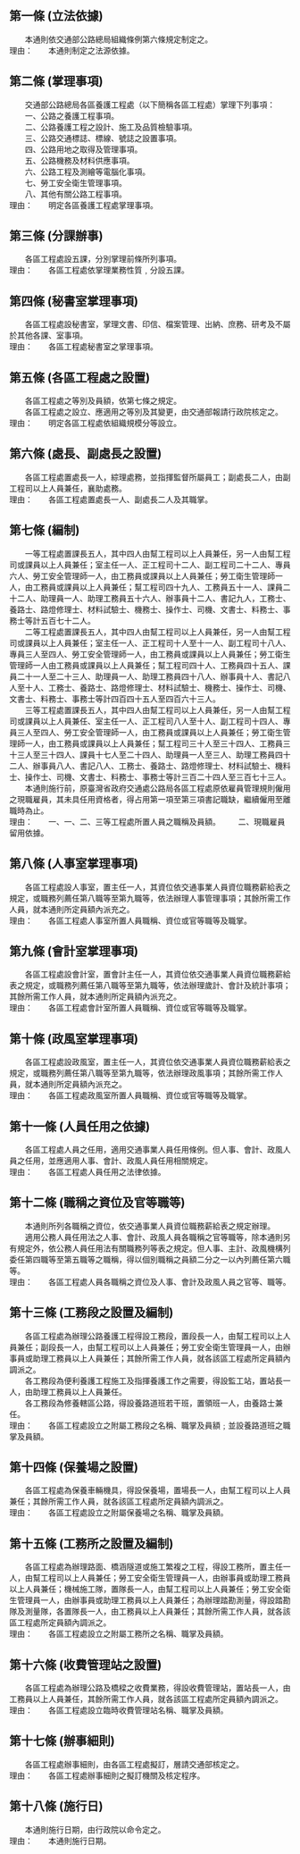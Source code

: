 第一條 (立法依據)
-----------------
　　本通則依交通部公路總局組織條例第六條規定制定之。  
理由：　　本通則制定之法源依據。

第二條 (掌理事項)
-----------------
　　交通部公路總局各區養護工程處（以下簡稱各區工程處）掌理下列事項：  
　　一、公路之養護工程事項。  
　　二、公路養護工程之設計、施工及品質檢驗事項。  
　　三、公路交通標誌、標線、號誌之設置事項。  
　　四、公路用地之取得及管理事項。  
　　五、公路機務及材料供應事項。  
　　六、公路工程及測繪等電腦化事項。  
　　七、勞工安全衛生管理事項。  
　　八、其他有關公路工程事項。  
理由：　　明定各區養護工程處掌理事項。

第三條 (分課辦事)
-----------------
　　各區工程處設五課，分別掌理前條所列事項。  
理由：　　各區工程處依掌理業務性質﹐分設五課。

第四條 (秘書室掌理事項)
-----------------------
　　各區工程處設秘書室，掌理文書、印信、檔案管理、出納、庶務、研考及不屬於其他各課、室事項。  
理由：　　各區工程處秘書室之掌理事項。

第五條 (各區工程處之設置)
-------------------------
　　各區工程處之等別及員額，依第七條之規定。  
　　各區工程處之設立、應適用之等別及其變更，由交通部報請行政院核定之。  
理由：　　明定各區工程處依組織規模分等設立。

第六條 (處長、副處長之設置)
---------------------------
　　各區工程處置處長一人，綜理處務，並指揮監督所屬員工；副處長二人，由副工程司以上人員兼任，襄助處務。  
理由：　　各區工程處置處長一人、副處長二人及其職掌。

第七條 (編制)
-------------
　　一等工程處置課長五人，其中四人由幫工程司以上人員兼任，另一人由幫工程司或課員以上人員兼任；室主任一人、正工程司十二人、副工程司二十二人、專員六人、勞工安全管理師一人，由工務員或課員以上人員兼任；勞工衛生管理師一人，由工務員或課員以上人員兼任；幫工程司四十九人、工務員五十一人、課員二十二人、助理員一人、助理工務員五十六人、辦事員十二人、書記九人，工務士、養路士、路燈修理士、材料試驗士、機務士、操作士、司機、文書士、料務士、事務士等計五百七十二人。  
　　二等工程處置課長五人，其中四人由幫工程司以上人員兼任，另一人由幫工程司或課員以上人員兼任；室主任一人、正工程司十人至十一人、副工程司十八人、專員三人至四人、勞工安全管理師一人，由工務員或課員以上人員兼任；勞工衛生管理師一人由工務員或課員以上人員兼任；幫工程司四十人、工務員四十五人、課員二十一人至二十三人、助理員一人、助理工務員四十八人、辦事員十人、書記八人至十人、工務士、養路士、路燈修理士、材料試驗士、機務士、操作士、司機、文書士、料務士、事務士等計四百四十五人至四百六十三人。  
　　三等工程處置課長五人，其中四人由幫工程司以上人員兼任，另一人由幫工程司或課員以上人員兼任、室主任一人、正工程司八人至十人、副工程司十四人、專員三人至四人、勞工安全管理師一人，由工務員或課員以上人員兼任；勞工衛生管理師一人，由工務員或課員以上人員兼任；幫工程司三十人至三十四人、工務員三十三人至三十四人、課員十七人至二十四人、助理員一人至三人、助理工務員四十二人、辦事員八人、書記八人、工務士、養路士、路燈修理士、材料試驗士、機料士、操作士、司機、文書士、料務士、事務士等計三百二十四人至三百七十三人。  
　　本通則施行前，原臺灣省政府交通處公路局各區工程處原依雇員管理規則僱用之現職雇員，其未具任用資格者，得占用第一項至第三項書記職缺，繼續僱用至離職時為止。  
理由：　　一、一、二、三等工程處所置人員之職稱及員額。
　　二、現職雇員留用依據。

第八條 (人事室掌理事項)
-----------------------
　　各區工程處設人事室，置主任一人，其資位依交通事業人員資位職務薪給表之規定，或職務列薦任第八職等至第九職等，依法辦理人事管理事項；其餘所需工作人員，就本通則所定員額內派充之。  
理由：　　各區工程處人事室所置人員職稱、資位或官等職等及職掌。

第九條 (會計室掌理事項)
-----------------------
　　各區工程處設會計室，置會計主任一人，其資位依交通事業人員資位職務薪給表之規定，或職務列薦任第八職等至第九職等，依法辦理歲計、會計及統計事項；其餘所需工作人員，就本通則所定員額內派充之。  
理由：　　各區工程處會計室所置人員職稱、資位或官等職等及職掌。

第十條 (政風室掌理事項)
-----------------------
　　各區工程處設政風室，置主任一人，其資位依交通事業人員資位職務薪給表之規定，或職務列薦任第八職等至第九職等，依法辦理政風事項；其餘所需工作人員，就本通則所定員額內派充之。  
理由：　　各區工程處政風室所置人員職稱、資位或官等職等及職掌。

第十一條 (人員任用之依據)
-------------------------
　　各區工程處人員之任用，適用交通事業人員任用條例。但人事、會計、政風人員之任用，並應適用人事、會計、政風人員任用相關規定。  
理由：　　各區工程處人員任用之法律依據。

第十二條 (職稱之資位及官等職等)
-------------------------------
　　本通則所列各職稱之資位，依交通事業人員資位職務薪給表之規定辦理。  
　　適用公務人員任用法之人事、會計、政風人員各職稱之官等職等，除本通則另有規定外，依公務人員任用法有關職務列等表之規定。但人事、主計、政風機構列委任第四職等至第五職等之職稱，得以個別職稱之員額二分之一以內列薦任第六職等。  
理由：　　各區工程處人員各職稱之資位及人事、會計及政風人員之官等、職等。

第十三條 (工務段之設置及編制)
-----------------------------
　　各區工程處為辦理公路養護工程得設工務段，置段長一人，由幫工程司以上人員兼任；副段長一人，由幫工程司以上人員兼任；勞工安全衛生管理員一人，由辦事員或助理工務員以上人員兼任；其餘所需工作人員，就各該區工程處所定員額內調派之。  
　　各工務段為便利養護工程施工及指揮養護工作之需要，得設監工站，置站長一人，由助理工務員以上人員兼任。  
　　各工務段為修養轄區公路，得設養路道班若干班，置領班一人，由養路士兼任。  
理由：　　各區工程處設立之附屬工務段之名稱、職掌及員額﹔並設養路道班之職掌及員額。

第十四條 (保養場之設置)
-----------------------
　　各區工程處為保養車輛機具，得設保養場，置場長一人，由幫工程司以上人員兼任；其餘所需工作人員，就各該區工程處所定員額內調派之。  
理由：　　各區工程處設立之附屬保養場之名稱、職掌及員額。

第十五條 (工務所之設置及編制)
-----------------------------
　　各區工程處為辦理路面、橋涵隧道或施工繁複之工程，得設工務所，置主任一人，由幫工程司以上人員兼任；勞工安全衛生管理員一人，由辦事員或助理工務員以上人員兼任；機械施工隊，置隊長一人，由幫工程司以上人員兼任；勞工安全衛生管理員一人，由辦事員或助理工務員以上人員兼任；為辦理踏勘測量，得設踏勘隊及測量隊，各置隊長一人，由工務員以上人員兼任；其餘所需工作人員，就各該區工程處所定員額內調派之。  
理由：　　各區工程處設立之附屬工務所之名稱、職掌及員額。

第十六條 (收費管理站之設置)
---------------------------
　　各區工程處為辦理公路及橋樑之收費業務，得設收費管理站，置站長一人，由工務員以上人員兼任，其餘所需工作人員，就各該區工程處所定員額內調派之。  
理由：　　各區工程處設立臨時收費管理站名稱、職掌及員額。

第十七條 (辦事細則)
-------------------
　　各區工程處辦事細則，由各區工程處擬訂，層請交通部核定之。  
理由：　　各區工程處辦事細則之擬訂機關及核定程序。

第十八條 (施行日)
-----------------
　　本通則施行日期，由行政院以命令定之。  
理由：　　本通則施行日期。